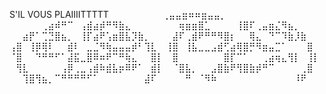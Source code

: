S'IL VOUS PLAIIIITTTTT
⠀⠀⠀⠀⠀⠀⠀⠀⢀⣤⣤⣶⠶⠶⣶⣤⣤⡀⠀⠀⠀⠀⠀⠀
⠀⠀⠀⠀⠀⢀⣴⠾⠛⠉⠀⢠⣾⣴⡾⠛⠻⣷⣄⠀⠀⠀⠀⠀
⠀⠀⢶⣶⣶⣿⣁⠀⠀⠀⠀⢸⣿⠏⢀⣤⣶⣌⠻⣦⡀⠀⠀⠀
⠀⠀⣴⡟⠁⢉⣙⣿⣦⡀⠀⢸⡏⣴⠟⢡⣶⣿⣧⡹⣷⡀⠀⠀
⠀⣼⠏⢀⣾⠟⠛⠛⠻⣿⡆⠀⠀⢿⣄⠀⠙⠉⠹⣷⡸⣷⠀⠀
⢠⣿⠀⢸⡿⢿⠇⠀⠀⣾⠇⠀⣀⣈⠻⢷⣤⣤⣤⡾⠃⢹⣇⠀
⢸⣿⠀⢸⣧⣀⣀⣠⣾⢋⣴⢿⣿⡛⠻⣶⣤⣉⠁⠀⠀⠀⣿⠀
⠈⣿⠀⠀⠙⠛⠛⠋⠁⣼⣯⣀⣿⠿⠶⠟⠉⠛⢷⣄⠀⠀⣿⡇
⠀⣿⠀⠀⠀⠀⠀⠀⠀⣿⡏⠉⠁⠀⠀⢀⣴⢶⣄⢻⡇⠀⢸⡇
⠀⢻⣇⠀⠀⠀⠀⠀⢠⡿⢀⣀⢠⣾⠷⣾⣧⡶⠿⠟⠁⠀⣾⡇
⠀⠈⣿⣧⡀⠀⠀⣠⣿⣷⠟⢻⣿⣷⡾⠛⠉⠀⠀⠀⠀⢀⣿⠀
⠀⠀⢹⣿⢻⣦⡀⠉⠛⠛⠛⠛⠋⠁⠀⠀⠀⠀⠀⠀⠀⣼⠏⠀
⠀⠀⠀⠛⠀⠈⠻⠷⠀⠀⠀⠀⠀⠀⠀⠀⠀⠀⠀⠀⠸⠟⠀⠀